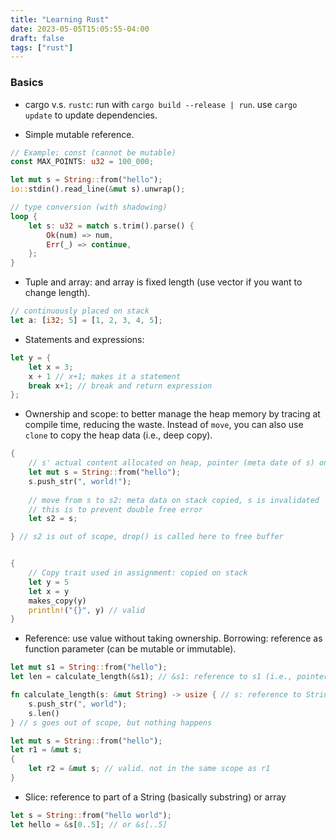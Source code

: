 ```yaml
---
title: "Learning Rust"
date: 2023-05-05T15:05:55-04:00
draft: false
tags: ["rust"]
---
```


### Basics
- cargo v.s. `rustc`: run with `cargo build --release | run`. use `cargo update` to update dependencies.

- Simple mutable reference.

```rust
// Example: const (cannot be mutable)
const MAX_POINTS: u32 = 100_000;

let mut s = String::from("hello");
io::stdin().read_line(&mut s).unwrap();

// type conversion (with shadowing)
loop {
    let s: u32 = match s.trim().parse() {
        Ok(num) => num,
        Err(_) => continue,
    };
}   
```

- Tuple and array: and array is fixed length (use vector if you want to change length).

```rust
// continuously placed on stack
let a: [i32; 5] = [1, 2, 3, 4, 5];
```

- Statements and expressions: 

```rust
let y = {
    let x = 3;
    x + 1 // x+1; makes it a statement
    break x+1; // break and return expression
};
```

- Ownership and scope: to better manage the heap memory by tracing at compile time, reducing the waste. Instead of `move`, you can also use `clone` to copy the heap data (i.e., deep copy).

```rust
{
    // s' actual content allocated on heap, pointer (meta date of s) on stack
    let mut s = String::from("hello"); 
    s.push_str(", world!");  
    
    // move from s to s2: meta data on stack copied, s is invalidated
    // this is to prevent double free error
    let s2 = s; 

} // s2 is out of scope, drop() is called here to free buffer


{
    // Copy trait used in assignment: copied on stack
    let y = 5
    let x = y
    makes_copy(y)
    println!("{}", y) // valid
}
```

- Reference: use value without taking ownership. Borrowing: reference as function parameter (can be mutable or immutable).

```rust
let mut s1 = String::from("hello");
let len = calculate_length(&s1); // &s1: reference to s1 (i.e., pointer to meta data)

fn calculate_length(s: &mut String) -> usize { // s: reference to String
    s.push_str(", world");
    s.len()
} // s goes out of scope, but nothing happens

let mut s = String::from("hello");
let r1 = &mut s;
{
    let r2 = &mut s; // valid. not in the same scope as r1
}
```

- Slice: reference to part of a String (basically substring) or array

```rust
let s = String::from("hello world");
let hello = &s[0..5]; // or &s[..5]
```
